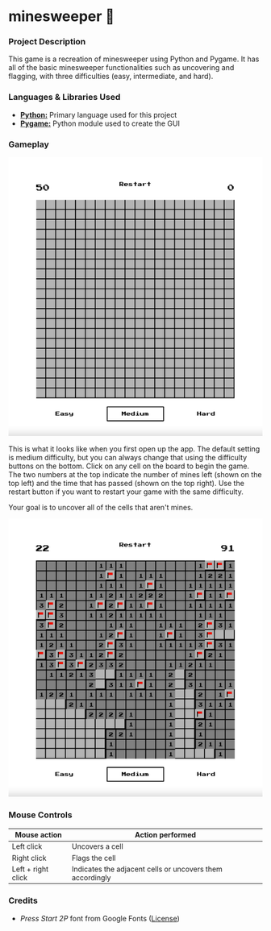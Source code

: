 # minesweeper :triangular_flag_on_post:

### Project Description

This game is a recreation of minesweeper using Python and Pygame. It has all of the basic minesweeper functionalities such as uncovering and flagging, with three difficulties (easy, intermediate, and hard).

### Languages & Libraries Used

- [**Python:**](https://python.org) Primary language used for this project
- [**Pygame:**](https://pygame.org) Python module used to create the GUI

### Gameplay

![Minesweeper start screen](start-screen.png)

This is what it looks like when you first open up the app. The default setting is medium difficulty, but you can always change that using the difficulty buttons on the bottom. Click on any cell on the board to begin the game. The two numbers at the top indicate the number of mines left (shown on the top left) and the time that has passed (shown on the top right). Use the restart button if you want to restart your game with the same difficulty.

Your goal is to uncover all of the cells that aren't mines.

![Minesweeper game (medium difficulty)](gameplay.png)

### Mouse Controls

| Mouse action       | Action performed                                                    |
| --------------     | -------------                                                       |
| Left click         | Uncovers a cell                                                     |
| Right click        | Flags the cell                                                      |
| Left + right click | Indicates the adjacent cells or uncovers them accordingly           |


### Credits

- *Press Start 2P* font from Google Fonts ([License](https://github.com/google/fonts/blob/master/ofl/pressstart2p/OFL.txt))
